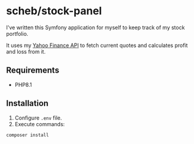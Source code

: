 scheb/stock-panel
=================

I've written this Symfony application for myself to keep track of my stock portfolio.

It uses my [Yahoo Finance API](https://github.com/scheb/yahoo-finance-api) to fetch current quotes and calculates profit
and loss from it.

## Requirements

- PHP8.1

## Installation

1) Configure `.env` file.
2) Execute commands:

```
composer install
```
